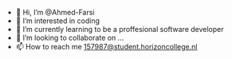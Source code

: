 - 👋 Hi, I’m @Ahmed-Farsi
- 👀 I’m interested in coding
- 🌱 I’m currently learning to be a proffesional software developer
- 💞️ I’m looking to collaborate on ...
- 📫 How to reach me 157987@student.horizoncollege.nl

<!---
Ahmed-Farsi/Ahmed-Farsi is a ✨ special ✨ repository because its `README.md` (this file) appears on your GitHub profile.
You can click the Preview link to take a look at your changes.
--->
